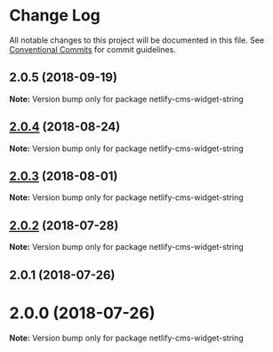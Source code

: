 # Change Log

All notable changes to this project will be documented in this file.
See [Conventional Commits](https://conventionalcommits.org) for commit guidelines.

<a name="2.0.5"></a>
## 2.0.5 (2018-09-19)

**Note:** Version bump only for package netlify-cms-widget-string





<a name="2.0.4"></a>
## [2.0.4](https://github.com/netlify/netlify-cms/tree/master/packages/netlify-cms-widget-string/compare/netlify-cms-widget-string@2.0.3...netlify-cms-widget-string@2.0.4) (2018-08-24)




**Note:** Version bump only for package netlify-cms-widget-string

<a name="2.0.3"></a>
## [2.0.3](https://github.com/netlify/netlify-cms/tree/master/packages/netlify-cms-widget-string/compare/netlify-cms-widget-string@2.0.2...netlify-cms-widget-string@2.0.3) (2018-08-01)




**Note:** Version bump only for package netlify-cms-widget-string

<a name="2.0.2"></a>
## [2.0.2](https://github.com/netlify/netlify-cms/tree/master/packages/netlify-cms-widget-string/compare/netlify-cms-widget-string@2.0.1...netlify-cms-widget-string@2.0.2) (2018-07-28)




**Note:** Version bump only for package netlify-cms-widget-string

<a name="2.0.1"></a>
## 2.0.1 (2018-07-26)



<a name="2.0.0"></a>
# 2.0.0 (2018-07-26)




**Note:** Version bump only for package netlify-cms-widget-string
